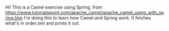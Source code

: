 
Hi!
This is a Camel exercise using Spring, from https://www.tutorialspoint.com/apache_camel/apache_camel_using_with_spring.htm
I'm doing this to learn how Camel and Spring work. It fetches what's in order.xml and prints it out. 
